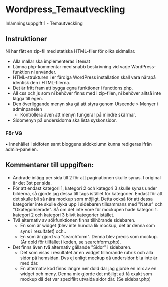 # Wordpress_Temautveckling
Inlämningsuppgift 1 - Temautveckling

## Instruktioner
Ni har fått en zip-fil med statiska HTML-filer för olika sidmallar.
* Alla mallar ska implementeras i temat
* Lämna php-kommentar med snabb  beskrivning vid varje WordPress-funktion ni använder.  
* HTML-strukturen i er färdiga WordPress installation skall vara närapå identisk den i HTML-filerna.  
* Det är fritt fram att bygga egna funktioner i functions.php.
* All css och js som ni behöver finns med i zip-filen, ni behöver alltså inte lägga till egen.  
* Den överliggande menyn ska gå att styra genom Utseende > Menyer i adminpanelen  
    - Kontrollera även att menyn fungerar på mindre skärmar.  
* Sidomenyn på undersidorna ska lista syskonsidor.

### För VG  
• Innehållet i sidfoten samt bloggens sidokolumn kunna redigeras ifrån admin-panelen.





## Kommentarer till uppgiften:

* Ändrade inlägg per sida till 2 för att paginationen skulle synas. I original är det 3st per sida. 
* För att endast kategori 1, kategori 2 och kategori 3 skulle synas under bilderna, så gjorde jag dessa till tags istället för kategorier. Endast för att det skulle bli så nära mockup som möjligt. Detta också för att dessa kategorier inte skulle dyka upp i sidebaren tillsammans med "Natur" och "Okategoriserade". Så om det inte vore för mockupen hade kategori 1. kategori 2 och kategori 3 blivit kategorier istället. 
* Två alternativ av sökfunktionen finns tillhörande sidebaren. 
    - En som är widget (blev inte hundra lik mockup, det är denna som syns i resultatet) och.. 
    - En som är gjord via "searchform". Denna blev precis som mockup. (Är dold för tillfället i koden, se searchform.php). 
* Det finns även två alternativ gällande "Sidor" i sidebaren. 
    - Det som visas i resultatet är en widget tillhörande rubrik och alla sidor på hemsidan. Dvs ej enligt mockup då undersidor bl.a inte är med där. 
    - En alternativ kod finns längre ner dold där jag gjorde en mix av en widget och meny. Denna mix gjorde det möjligt att få exakt som mockup då det var                     specifikt utvalda sidor där. (Se sidebar.php) 
